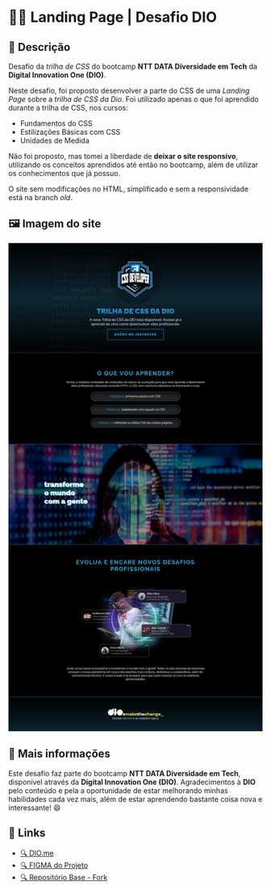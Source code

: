 # 👨‍💻 Landing Page | Desafio DIO

## 📃 Descrição

Desafio da *trilha de CSS* do bootcamp **NTT DATA Diversidade em Tech** da **Digital Innovation One (DIO)**.

Neste desafio, foi proposto desenvolver a parte do CSS de uma *Landing Page* sobre a *trilha de CSS da Dio*. Foi utilizado apenas o que foi aprendido durante a trilha de CSS, nos cursos:

* Fundamentos do CSS
* Estilizações Básicas com CSS
* Unidades de Medida

Não foi proposto, mas tomei a liberdade de **deixar o site responsivo**, utilizando os conceitos aprendidos até então no bootcamp, além de utilizar os conhecimentos que já possuo.

O site sem modificações no HTML, simplificado e sem a responsividade está na branch *old*.

## 🖼️ Imagem do site

![Imagem final de todo o site](./assets/images/final-screenshot.png "Imagem completa do site")

## 📌 Mais informações

Este desafio faz parte do bootcamp **NTT DATA Diversidade em Tech**, disponível através da **Digital Innovation One (DIO)**. Agradecimentos à **DIO** pelo conteúdo e pela a oportunidade de estar melhorando minhas habilidades cada vez mais, além de estar aprendendo bastante coisa nova e interessante! 😄

## 🔗 Links

* [🔍 DIO.me](https://www.dio.me/)
* [🔍 FIGMA do Projeto](https://www.figma.com/file/AVCNwqCXr3CVcsuDqEjKYQ/DIO---Desafio-01---C%C3%B3pia?node-id=0%3A1)
* [🔍 Repositório Base - Fork](https://github.com/digitalinnovationone/trilha-css-desafio-01)
